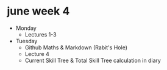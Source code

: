 # june week 4

- Monday
  - Lectures 1-3
- Tuesday
  - Github Maths & Markdown (Rabit's Hole)
  - Lecture 4
  - Current Skill Tree & Total Skill Tree calculation in diary